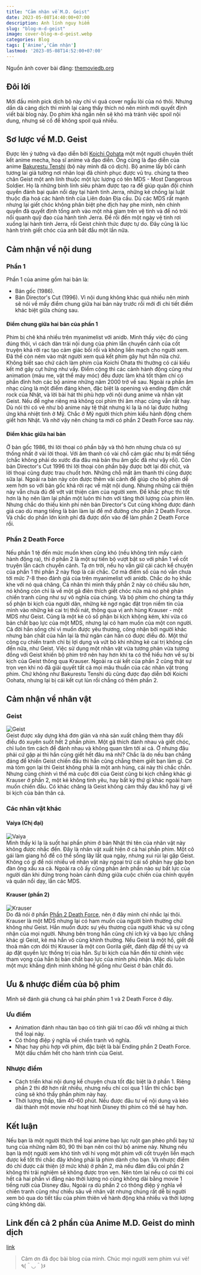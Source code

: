 ```yaml
---
title: "Cảm nhận về M.D. Geist"
date: 2023-05-08T14:40:00+07:00
description: Anh lính nguy hiểm
slug: "blog-m-d-geist"
image: cover-blog-m-d-geist.webp
categories: Blog
tags: ['Anime','Cảm nhận']
lastmod: '2023-05-08T14:52:00+07:00'
---
```

Nguồn ảnh cover bài đăng: [themoviedb.org](https://www.themoviedb.org/t/p/original/zJUGlUzoeKg50y1RJPkoYQuj73H.jpg)   
## Đôi lời   
Mới đầu mình pick dịch bộ này chỉ vì quả cover ngầu lòi của nó thôi. Nhưng dần dà càng dịch thì mình lại càng thấy thích nó nên mình mới quyết định viết bài blog này. Do phim khá ngắn nên sẽ khó mà tránh việc spoil nội dung, nhưng sẽ cố để không spoil quá nhiều.
## Sơ lược về M.D. Geist   
Được lên ý tưởng và đạo diễn bởi [Koichi Oohata](https://en.wikipedia.org/wiki/Koichi_Ohata) một một người chuyên thiết kết anime mecha, hoạ sĩ anime và đạo diễn. Ông cũng là đạo diễn của anime [Bakurestu Tenshi](https://ariztynfansub.github.io/p/bakuretsu-tenshi/) (bộ này mình đã có dịch).
Bộ anime lấy bối cảnh tương lai giả tưởng nơi nhân loại đã chinh phục được vũ trụ. chúng ta theo chân Geist một anh lính thuộc một lực lượng có tên MDS - Most Dangerous Soldier. Họ là những binh lính siêu phàm được tạo ra để giúp quân đội chính quyền đánh bại quân nổi dạy tại hành tinh Jerra, những kẻ chống lại luật thuộc địa hoá các hành tinh của Liên đoàn Địa cầu. 
Dù các MDS rất mạnh nhưng lại giết chóc không phân biệt phe địch hay phe mình, nên chính quyền đã quyết định tống anh vào một nhà giam trên vệ tinh và để nó trôi nổi quanh quỹ đạo của hành tinh Jerra.
Để rồi đến một ngày vệ tinh rơi xuống lại hành tinh Jerra, rồi Geist chính thức được tự do. Đây cũng là lúc hành trình giết chóc của anh bắt đầu một lần nữa.
## Cảm nhận về nội dung   
### Phần 1
Phần 1 của anime gồm hai bản là:
- Bản gốc (1986).
- Bản Director's Cut (1996).
Vì nội dung không khác quá nhiều nên mình sẽ nói về mấy điểm chung giữa hai bản này trước rồi mới đi chi tiết điểm khác biệt giữa chúng sau. 
#### Điểm chung giữa hai bản của phần 1
Phim bị chê khá nhiều trên myanimelist với anidb. Mình thấy việc đó cũng đúng thôi, vì cách dàn trải nội dung của phim lẫn chuyển cảnh của cốt truyện khá rời rạc tạo cảm giác bối rối và không liền mạch cho người xem. Đã thế còn ném vào mặt người xem quả kết phim gây hụt hẫn nữa chứ. Không biết sao chứ cách làm phim của Koichi Ohata thì thường có cái kiểu kết mở gây cụt hứng như vầy.
Điểm cộng thì các cảnh hành động cũng như animation (máu me, vật thể máy móc) đều được làm khá tốt thậm chí có phần đỉnh hơn các bộ anime những năm 2000 trở về sau. Ngoài ra phần âm nhạc cũng là một điểm đáng khen, đặc biệt là opening và ending đậm chất rock của Nhật, và lời bài hát thì phù hợp với nội dung anime và nhân vật Geist. Nếu để nghe riêng mà không coi phim thì âm nhạc cũng vẫn rất hay. Dù nói thì có vẻ như bộ anime này tệ thật nhưng kì lạ là nó lại được hưởng ứng khá nhiệt tình ở Mỹ. Chắc ở Mỹ người thích phim kiểu hành động chém giết hơn Nhật. Và nhờ vậy nên chúng ta mới có phần 2 Death Force sau này.
#### Điểm khác giữa hai bản  
Ở bản gốc 1986, thì lời thoại có phần bậy và thô hơn nhưng chưa có sự thống nhất ở vài lời thoại. Với âm thanh có vài chỗ cảm giác như bị mất tiếng (chắc không phải do xước đia đâu mà bản thu âm gốc đã như vậy rồi).
Còn bản Director's Cut 1996 thì lời thoại còn phần bậy được bớt lại đôi chút, và lời thoại cũng được trau chuốt hơn. Những chỗ mất âm thanh thì cũng được sữa lại. Ngoài ra bản này còn được thêm vài cảnh để giúp cho bộ phim dễ xem hơn so với bản gốc khá rời rạc về mặt nội dung. Nhưng những cải thiện này vẫn chưa đủ để vớt vát thiện cảm của người xem. Để khắc phục thì tốt hơn là họ nên làm lại phần một luôn thì hơn với tăng thời lượng của phim lên. Nhưng chắc do thiếu kinh phí nên bản Director's Cut cũng không được đánh giá cao dù mang tiếng là bản làm lại để mở đường cho phần 2 Death Force. Và chắc do phần lớn kinh phí đã được dồn vào để làm phần 2 Death Force rồi.
### Phần 2 Death Force
Nếu phần 1 tệ đến mức muốn khen cũng khó (nếu không tính mấy cảnh hành động ra), thì ở phần 2 là một sự tiến bộ vượt bật so với phần 1 về cốt truyện lẫn cách chuyển cảnh. Tạ ơn trời, nếu họ vẫn giữ cái cách kể chuyện của phần 1 thì phần 2 này flop là cái chắc. Cơ mà điểm số của nó vẫn chưa tới mức 7-8 theo đánh giá của trên myanimelist với anidb. Chắc do họ khắc khe với nó quá chăng. Cá nhân thì mình thấy phần 2 này có chiều sâu hơn, nó không còn chỉ là về một gã điên thích giết chóc nữa mà nó phê phán chiến tranh cũng như sự vô nghĩa của chúng.
 Và bộ phim cho chúng ta thấy số phận bi kịch của người dân, những kẻ ngơ ngác đặt trọn niềm tin của mình vào những kẻ cai trị thối nát, thông qua vị anh hùng Krauser - một MDS như Geist.
 Cũng là một kẻ có số phận bi kịch không kém, khi vừa có bản chất bạo lực của một MDS, nhưng lại có ham muốn của một con người. Cả đời hắn sống chỉ vì muốn được yêu thương, công nhận bởi người khác nhưng bản chất của hắn lại là thứ ngăn cản hắn có được điều đó. Một thứ công cụ chiến tranh chỉ bị lợi dụng và vứt bỏ khi những kẻ cai trị không cần đến nữa, như Geist. Việc sử dụng một nhân vật vừa tương phản vừa tương đồng với Geist khiến bộ phim trở nên hay hơn khi ta có thể hiểu hơn về sự bi kịch của Geist thông qua Krauser. Ngoài ra cái kết của phần 2 cũng thật sự trọn vẹn khi nó đã giải quyết tất cả mọi mâu thuẩn của các nhân vật trong phim. Chứ không như Bakurestu Tenshi dù cũng được đạo diễn bởi Koichi Oohata, nhưng lại bị cái kết cụt lủn rồi chẳng có thêm phần 2.
## Cảm nhận về nhân vật   
### Geist
![Geist](blog-m-d-geist-1-geist.webp)  
Geist được xây dựng khá đơn giản và nhà sản xuất chẳng thèm thay đổi điều đó xuyên suốt hết 2 phần phim. Một gã thích đánh nhau và giết chóc, chỉ luôn tìm cách để đánh nhau và không quan tâm tới ai cả.
Ờ nhưng đâu phải cứ gặp ai thì hắn cũng giết hết đâu mà nhỉ? Chắc là do nếu bạn chẳng đáng để khiến Geist chiến đấu thì hắn cũng chẳng thèm giết bạn làm gì. Cơ mà tóm gọn lại thì Geist không phải là một anh hùng, cái này thì chắc chắn. Nhưng cũng chính vì thế mà cuộc đời của Geist cũng bi kịch chẳng khác gì Krauser ở phần 2, một kẻ không tình yêu, hay bất kỳ thứ gì khác ngoài ham muốn chiến đấu. Có khác chăng là Geist không cảm thấy đau khổ hay gì về bi kịch của bản thân cả.
### Các nhân vật khác   
#### Vaiya (Chị đại)   
![Vaiya](blog-m-d-geist-2-vaiya.webp)  
Mình thấy kì lạ là suốt hai phần phim ở bản Nhật thì tên của nhân vật này không được nhắc đến. Đây là nhân vật xuất hiện ở cả hai phần phim. Một cô gái làm giang hồ để có thể sống lây lất qua ngày, nhưng xui rủi lại gặp Geist. Không có gì để nói nhiều về nhân vật này ngoại trừ cái số phận hay gặp bọn đàn ông xấu xa cả. Ngoài ra cô ấy cũng phản ánh phần nào sự bất lực của người dân khi đứng trong hoàn cảnh đứng giữa cuộc chiến của chính quyền và quân nổi dạy, lẫn các MDS.
#### Krauser (phần 2)   
![Krauser](blog-m-d-geist-3-krauser.webp)  
Do đã nói ở phần [Phần 2 Death Force](https://ariztynfansub.github.io/p/blog-m-d-geist/#ph%E1%BA%A7n-2-death-force), nên ở đây mình chỉ nhắc lại thôi. Krauser là một MDS nhưng lại có ham muốn của người bình thường chứ không như Geist. Hắn muốn được sự yêu thương của người khác và sự công nhận của mọi người. Nhưng bên trong hắn cũng chỉ ích kỷ và bạo lực chẳng khác gì Geist, kẻ mà hắn vô cùng khinh thường. Nếu Geist là một hổ, giết để thoả mãn cơn đói thì Krauser là một con Gorila giết, đánh đập để thị uy và áp đặt quyền lực thống trị của hắn. Sự bi kịch của hắn đến từ chính việc tham vọng của hắn bị bản chất bạo lực của mình phủ nhận. Mặc dù luôn một mực khẳng định mình không hề giống như Geist ở bản chất đó.
## Ưu & nhược điểm của bộ phim   
Mình sẽ đánh giá chung cả hai phần phim 1 và 2 Death Force ở đây.
### Ưu điểm  
- Animation đánh nhau tàn bạo có tính giải trí cao đối với những ai thích thể loại này.
- Có thông điệp ý nghĩa về chiến tranh vô nghĩa.
- Nhạc hay phù hợp với phim, đặc biệt là bài Ending phần 2 Death Force. Một dấu chấm hết cho hành trình của Geist.
### Nhược điểm   
- Cách triển khai nội dung kể chuyện chưa tốt đặc biệt là ở phần 1. Riêng phần 2 thì đỡ hơn rất nhiều, nhưng nếu chỉ coi qua 1 lần thì chắc bạn cũng sẽ khó thấy phần phim này hay.  
- Thời lượng thấp, tầm 40-60 phút. Nếu được đâu tư về nội dung và kéo dài thành một movie như hoạt hình Disney thì phim có thể sẽ hay hơn.  
## Kết luận  
Nếu bạn là một người thích thể loại anime bạo lực ruột gan phèo phổi bay tứ tung của những năm 80, 90 thì bạn nên coi thử bộ anime này. Nhưng nếu bạn là một người xem khó tính với hi vọng một phim với cốt truyện liền mạch được kể tốt thì chắc đây không phải là phim dành cho bạn. Và nhược điểm đó chỉ được cải thiện (ở mức khá) ở phần 2, mà nếu đâm đầu coi phần 2 không thì trải nghiệm sẽ không được trọn vẹn. Nên tóm lại nếu có coi thì coi hết cả hai phần vì đằng nào thời lượng nó cũng không dài bằng movie 1 tiếng rưỡi của Disney đâu. Ngoài ra dù phần 2 có thông điệp ý nghĩa về chiến tranh cũng như chiều sâu về nhân vật nhưng chúng rất dễ bị người xem bỏ qua do tiết tấu của phim thiên về hành động khá nhiều và thời lượng cũng không dài.
## Link đến cả 2 phần của Anime M.D. Geist do mình dịch   
[link](https://ariztynfansub.github.io/p/m-d-geist/)   
> Cảm ơn đã đọc bài blog của mình. Chúc mọi người xem phim vui vẻ! ٩(＾◡＾)۶
